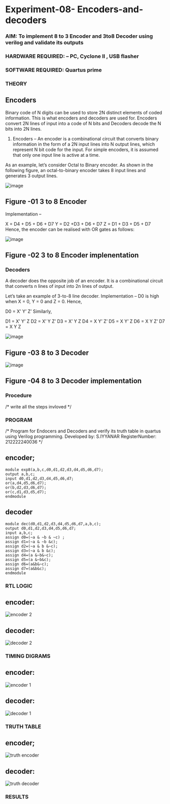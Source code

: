 # Experiment-08- Encoders-and-decoders 
### AIM: To implement 8 to 3 Encoder and  3to8 Decoder using verilog and validate its outputs
### HARDWARE REQUIRED:  – PC, Cyclone II , USB flasher
### SOFTWARE REQUIRED:   Quartus prime
### THEORY 

## Encoders
Binary code of N digits can be used to store 2N distinct elements of coded information. This is what encoders and decoders are used for. Encoders convert 2N lines of input into a code of N bits and Decoders decode the N bits into 2N lines.

1. Encoders –
An encoder is a combinational circuit that converts binary information in the form of a 2N input lines into N output lines, which represent N bit code for the input. For simple encoders, it is assumed that only one input line is active at a time.

As an example, let’s consider Octal to Binary encoder. As shown in the following figure, an octal-to-binary encoder takes 8 input lines and generates 3 output lines.

![image](https://user-images.githubusercontent.com/36288975/171543588-bc0746df-a173-4b35-989e-5fb7d385fe8a.png)
## Figure -01 3 to 8 Encoder 


Implementation –

X = D4 + D5 + D6 + D7
Y = D2 +D3 + D6 + D7
Z = D1 + D3 + D5 + D7 
Hence, the encoder can be realised with OR gates as follows:


![image](https://user-images.githubusercontent.com/36288975/171543740-68403b82-aa93-4c98-9343-f32b14885a2e.png)
## Figure -02 3 to 8 Encoder implenentation 

 ### Decoders 
A decoder does the opposite job of an encoder. It is a combinational circuit that converts n lines of input into 2n lines of output.

Let’s take an example of 3-to-8 line decoder.
Implementation –
D0 is high when X = 0, Y = 0 and Z = 0. Hence,

D0 = X’ Y’ Z’ 
Similarly,

D1 = X’ Y’ Z
D2 = X’ Y Z’
D3 = X’ Y Z
D4 = X Y’ Z’
D5 = X Y’ Z
D6 = X Y Z’
D7 = X Y Z 


![image](https://user-images.githubusercontent.com/36288975/171543978-ee2d0671-2846-40a1-8705-507fd6287a49.png)
## Figure -03 8 to 3 Decoder 



![image](https://user-images.githubusercontent.com/36288975/171543866-5a6eace6-8683-49d7-9c4f-a7cb30ec3035.png)
## Figure -04 8 to 3 Decoder implementation 

### Procedure
/* write all the steps invloved */



### PROGRAM 
/*
Program for Endocers and Decoders  and verify its truth table in quartus using Verilog programming.
Developed by: S.IYYANAR
RegisterNumber: 212222240036
*/
## encoder;
```
module exp8(a,b,c,d0,d1,d2,d3,d4,d5,d6,d7);
output a,b,c;
input d0,d1,d2,d3,d4,d5,d6,d7;
or(a,d4,d5,d6,d7);
or(b,d2,d3,d6,d7);
or(c,d1,d3,d5,d7);
endmodule
```
## decoder
```
module dec(d0,d1,d2,d3,d4,d5,d6,d7,a,b,c);
output d0,d1,d2,d3,d4,d5,d6,d7;
input a,b,c;
assign d0=(~a & ~b & ~c) ;
assign d1=(~a & ~b &c);
assign d2=(~a & b &~c);
assign d3=(~a & b &c);
assign d4=(a &~b&~c);
assign d5=(a &~b&c);
assign d6=(a&b&~c);
assign d7=(a&b&c);
endmodule
```






### RTL LOGIC  
## encoder:
![encoder 2](https://github.com/Iyyanar22009120/Experiment-08-Encoders-and-decoders-/assets/118680259/03328701-b4e4-463b-8e49-a390226bd418)
## decoder:
![decoder 2](https://github.com/Iyyanar22009120/Experiment-08-Encoders-and-decoders-/assets/118680259/806a33e4-0b81-4ecd-9bcf-7fe2248be021)








### TIMING DIGRAMS  
## encoder:
![encoder 1](https://github.com/Iyyanar22009120/Experiment-08-Encoders-and-decoders-/assets/118680259/fb5931d0-6865-4f9c-a735-f4bdc0b71c85)

## decoder:
![decoder 1](https://github.com/Iyyanar22009120/Experiment-08-Encoders-and-decoders-/assets/118680259/b27d01e7-5cf1-45ab-9efb-431c5f8ac853)



### TRUTH TABLE 
## encoder;
![truth encoder](https://github.com/Iyyanar22009120/Experiment-08-Encoders-and-decoders-/assets/118680259/242c6de2-7434-43df-822d-51693bebefa7)
## decoder:
![truth decoder](https://github.com/Iyyanar22009120/Experiment-08-Encoders-and-decoders-/assets/118680259/3420b927-971d-40a8-8c24-bbdae03d7163)






### RESULTS 
